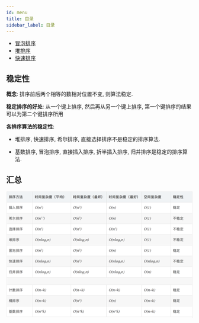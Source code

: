 ```yaml
---
id: menu
title: 目录
sidebar_label: 目录
---
```


- [冒泡排序](/algorithm-design/sort/bubble)
- [堆排序](/algorithm-design/sort/heap)
- [快速排序](/algorithm-design/sort/quick)

## 稳定性

**概念**: 排序前后两个相等的数相对位置不变, 则算法稳定.

**稳定排序的好处**: 从一个键上排序, 然后再从另一个键上排序, 第一个键排序的结果可以为第二个键排序所用

**各排序算法的稳定性**:

- 堆排序, 快速排序, 希尔排序, 直接选择排序不是稳定的排序算法.

- 基数排序, 冒泡排序, 直接插入排序, 折半插入排序, 归并排序是稳定的排序算法.

## 汇总

![排序汇总](../../static/img/sort.png)

